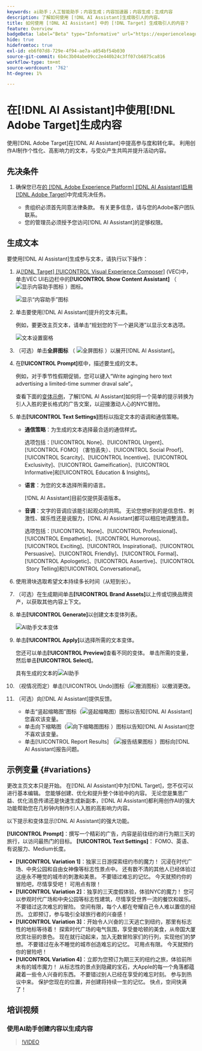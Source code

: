 ```yaml
---
keywords: ai助手；人工智能助手；内容生成；内容加速器；内容生成；生成内容
description: 了解如何使用 [!DNL AI Assistant]生成吸引人的内容。
title: 如何使用 [!DNL AI Assistant] 中的 [!DNL Target] 生成吸引人的内容？
feature: Overview
badgeBeta: label="Beta" type="Informative" url="https://experienceleague.adobe.com/docs/target/using/introduction/intro.html?lang=zh-Hans#beta newtab=true" tooltip=" [!DNL Adobe Target] 中有哪些 Beta 功能。"
hide: true
hidefromtoc: true
exl-id: eb6f07d8-729e-4f94-ae7a-a054bf54b030
source-git-commit: 6b4c3b04abe09cc2e440b24c3ff07cb6875ca816
workflow-type: tm+mt
source-wordcount: '762'
ht-degree: 1%

---
```


# 在[!DNL AI Assistant]中使用[!DNL Adobe Target]生成内容

使用[!DNL Adobe Target]在[!DNL AI Assistant]中提高参与度和转化率。 利用创作AI制作个性化、高影响力的文本，与受众产生共鸣并提升活动内容。

## 先决条件

1. 确保您已在[的 [!DNL Adobe Experience Platform] [!DNL AI Assistant]启用 [!DNL Adobe Target]](/help/main/c-intro/enabling-ai-assistant.md)中完成先决任务。

   * 贵组织必须首先同意法律条款。 有关更多信息，请与您的Adobe客户团队联系。
   * 您的管理员必须授予您访问[!DNL AI Assistant]的足够权限。

## 生成文本

要使用[!DNL AI Assistant]生成参与文本，请执行以下操作：

1. 从[[!DNL Target] [!UICONTROL Visual Experience Composer]](/help/main/c-experiences/c-visual-experience-composer/viztarget-options.md) (VEC)中，单击VEC UI右边栏中的&#x200B;**[!UICONTROL Show Content Assistant]** （![显示内容助手图标](/help/main/assets/icons/MagicWand.svg) ）图标。

   ![显示“内容助手”图标](/help/main/c-intro/assets/ai-assistant-conntet-generation-icon.png)

1. 单击要使用[!DNL AI Assistant]提升的文本元素。

   例如，要更改主页文本，请单击“规划您的下一个避风港”以显示文本选项。

   ![文本设置窗格](/help/main/c-intro/assets/ai-text-settings.png)

1. （可选）单击&#x200B;**全屏图标** （ ![全屏图标](/help/main/assets/icons/FullScreen.svg) ）以展开[!DNL AI Assistant]。

1. 在&#x200B;**[!UICONTROL Prompt]**&#x200B;框中，描述要生成的文本。

   例如，对于季节性假期促销，您可以键入“Write aginging hero text advertising a limited-time summer draval sale”。

   查看下面的[变体示例](#variations)，了解[!DNL AI Assistant]如何将一个简单的提示转换为引人入胜的更长格式的广告文案，以迎接激动人心的NYC冒险。

1. 单击&#x200B;**[!UICONTROL Text Settings]**&#x200B;图标以指定文本的语调和通信策略。

   * **通信策略**：为生成的文本选择最合适的通信样式。

     选项包括：[!UICONTROL None]、[!UICONTROL Urgent]、[!UICONTROL FOMO] （害怕丢失）、[!UICONTROL Social Proof]、[!UICONTROL Scarcity]、[!UICONTROL Incentive]、[!UICONTROL Exclusivity]、[!UICONTROL Gameification]、[!UICONTROL Informative]和[!UICONTROL Education & Insights]。

   * **语言**：为您的文本选择所需的语言。

     [!DNL AI Assistant]目前仅提供英语版本。

   * **音调**：文字的音调应该能引起观众的共鸣。 无论您想听到的是信息性、刺激性、娱乐性还是说服力，[!DNL AI Assistant]都可以相应地调整消息。

     选项包括：[!UICONTROL None]、[!UICONTROL Professional]、[!UICONTROL Empathetic]、[!UICONTROL Humorous]、[!UICONTROL Exciting]、[!UICONTROL Inspirational]、[!UICONTROL Persuasive]、[!UICONTROL Friendly]、[!UICONTROL Formal]、[!UICONTROL Apologetic]、[!UICONTROL Assertive]、[!UICONTROL &#x200B; Story Telling]和[!UICONTROL Conversational]。

1. 使用滑块选取希望文本持续多长时间（从短到长）。

1. （可选）在生成期间单击&#x200B;**[!UICONTROL Brand Assets]**&#x200B;以上传或切换品牌资产，以获取其他内容上下文。

1. 单击&#x200B;**[!UICONTROL Generate]**&#x200B;以创建文本变体列表。

   ![AI助手文本变体](/help/main/c-intro/assets/ai-variations-text.png)

1. 单击&#x200B;**[!UICONTROL Apply]**&#x200B;以选择所需的文本变体。

   您还可以单击&#x200B;**[!UICONTROL Preview]**&#x200B;查看不同的变体。 单击所需的变量，然后单击&#x200B;**[!UICONTROL Select]**。

   具有生成的文本的![AI助手](/help/main/c-intro/assets/ai-text-done.png)

1. （视情况而定）单击[!UICONTROL Undo]图标（![撤消图标](/help/main/assets/icons/Undo.svg)）以撤消更改。

1. （可选）向[!DNL AI Assistant]提供反馈。

   * 单击“竖起缩略图”图标（![竖起缩略图](/help/main/assets/icons/ThumbUp.svg)）图标以告知[!DNL AI Assistant]您喜欢该变量。
   * 单击向下缩略图（![向下缩略图图标](/help/main/assets/icons/ThumbDown.svg) ）图标以告知[!DNL AI Assistant]您不喜欢该变量。
   * 单击[!UICONTROL Report Results] （![报告结果图标](/help/main/assets/icons/Flag.svg) ）图标向[!DNL AI Assistant]报告问题。

## 示例变量 {#variations}

更改主页文本只是开始。 在[!DNL AI Assistant]中为[!DNL Target]，您不仅可以进行基本编辑。 您能够创建、优化和提升整个体验中的内容。 无论您是集思广益、优化消息传递还是快速生成新副本，[!DNL AI Assistant]都利用创作AI的强大功能帮助您在几秒钟内制作引人入胜的高影响力内容。

以下提示和变体显示[!DNL AI Assistant]的强大功能。

**[!UICONTROL Prompt]**：撰写一个精彩的广告，内容是前往纽约进行为期三天的旅行，以访问最热门的目标。
**[!UICONTROL Text Settings]**： FOMO、英语、有说服力、Medium长度。
* **[!UICONTROL Variation 1]**：独家三日游探索纽约市的魔力！ 沉浸在时代广场、中央公园和自由女神像等标志性景点中。 还有数不清的其他人已经体验过这座永不睡觉的城市的刺激和美景。 不要错过难忘的记忆。 今天就预约你的冒险吧，尽情享受吧！ 可用点有限！
* **[!UICONTROL Variation 2]**：独享的三天度假体验，体验NYC的魔力！ 您可以参观时代广场和中央公园等标志性建筑，尽情享受世界一流的餐饮和娱乐。 不要错过这次难忘的冒险。 空间有限，每个人都在夸耀自己令人难以置信的经历。 立即预订，参与吸引全球旅行者的兴奋感！
* **[!UICONTROL Variation 3]**：开始令人兴奋的三天逃亡到纽约，那里有标志性的地标等待着！ 探索时代广场的电气氛围，享受曼哈顿的美食，从帝国大厦欣赏壮丽的景色。 现在就行动起来，加入无数冒险家们的行列，实现他们的梦想。 不要错过在永不睡觉的城市创造难忘的记忆。 可用点有限。 今天就预约你的冒险吧！
* **[!UICONTROL Variation 4]**：立即为您预订为期三天的纽约之旅，体验前所未有的城市魔力！ 从标志性的景点到隐藏的宝石，大Apple的每一个角落都蕴藏着一些令人兴奋的东西。 不要错过别人已经在享受的难忘时刻。 参与到热议中来。 保护您现在的位置，并创建将持续一生的记忆。 快点，空间快满了！

## 培训视频

### 使用AI助手创建内容以生成内容

>[!VIDEO](https://video.tv.adobe.com/v/3434645/?learn=on&captions=chi_hans">https://video.tv.adobe.com/v/3434645/?learn=on&captions=chi_hans)

